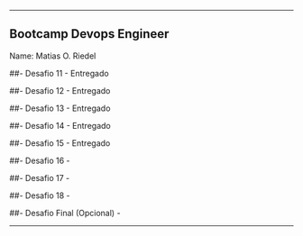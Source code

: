 -------------------------------------------------------------------
Bootcamp Devops Engineer
-------------------------------------------------------------------
Name: Matias O. Riedel


##- Desafio 11 - Entregado

##- Desafio 12 - Entregado

##- Desafio 13 - Entregado

##- Desafio 14 - Entregado

##- Desafio 15 - Entregado

##- Desafio 16 - 

##- Desafio 17 - 

##- Desafio 18 - 

##- Desafio Final (Opcional) - 

-------------------------------------------------------------------